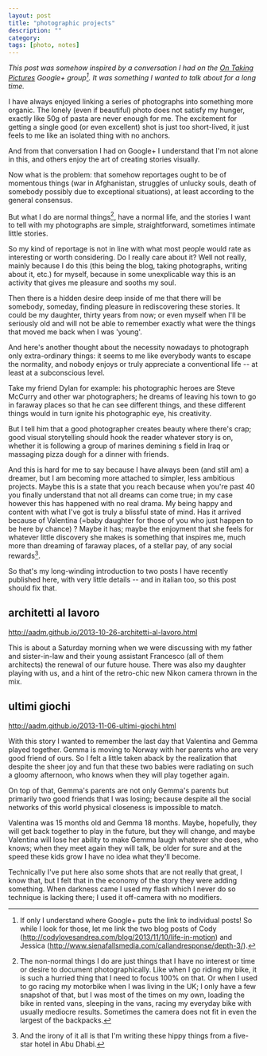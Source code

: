 ```yaml
---
layout: post
title: "photographic projects"
description: ""
category:
tags: [photo, notes]
---
```


_This post was somehow inspired by a conversation I had on the [On Taking Pictures](http://5by5.tv/otp) Google+ group[^google-plus-links]. It was something I wanted to talk about for a long time._

I have always enjoyed linking a series of photographs into something more organic. The lonely (even if beautiful) photo does not satisfy my hunger, exactly like 50g of pasta are never enough for me. The excitement for getting a single good (or even excellent) shot is just too short-lived, it just feels to me like an isolated thing with no anchors.

And from that conversation I had on Google+ I understand that I'm not alone in this, and others enjoy the art of creating stories visually. 

Now what is the problem: that somehow reportages ought to be of momentous things (war in Afghanistan, struggles of unlucky souls, death of somebody possibly due to exceptional situations), at least according to the general consensus.

But what I do are normal things[^normal-things], have a normal life, and the stories I want to tell with my photographs are simple, straightforward, sometimes intimate little stories. 

So my kind of reportage is not in line with what most people would rate as interesting or worth considering. Do I really care about it? Well not really, mainly because I do this (this being the blog, taking photographs, writing about it, etc.) for myself, because in some unexplicable way this is an activity that gives me pleasure and sooths my soul.

Then there is a hidden desire deep inside of me that there will be somebody, someday, finding pleasure in rediscovering these stories. It could be my daughter, thirty years from now; or even myself when I'll be seriously old and will not be able to remember exactly what were the things that moved me back when I was 'young'.

And here's another thought about the necessity nowadays to photograph only extra-ordinary things: it seems to me like everybody wants to escape the normality, and nobody enjoys or truly appreciate a conventional life -- at least at a subconscious level.

Take my friend Dylan for example: his photographic heroes are Steve McCurry and other war photographers; he dreams of leaving his town to go in faraway places so that he can see different things, and these different things would in turn ignite his photographic eye, his creativity.

But I tell him that a good photographer creates beauty where there's crap; good visual storytelling should hook the reader whatever story is on, whether it is following a group of marines demining s field in Iraq or massaging pizza dough for a dinner with friends.

And this is hard for me to say because I have always been (and still am) a dreamer, but I am becoming more attached to simpler, less ambitious projects. Maybe this is a state that you reach because when you're past 40 you finally understand that not all dreams can come true; in my case however this has happened with no real drama. My being happy and content with what I've got is truly a blissful state of mind. Has it arrived because of Valentina (=baby daughter for those of you who just happen to be here by chance) ? Maybe it has; maybe the enjoyment that she feels for whatever little discovery she makes is something that inspires me, much more than dreaming of faraway places, of a stellar pay, of any social rewards[^five-star].

So that's my long-winding introduction to two posts I have recently published here, with very little details -- and in italian too, so this post should fix that.

## architetti al lavoro

<http://aadm.github.io/2013-10-26-architetti-al-lavoro.html>

This is about a Saturday morning when we were discussing with my father and sister-in-law and their young assistant Francesco (all of them architects) the renewal of our future house. There was also my daughter playing with us, and a hint of the retro-chic new Nikon camera thrown in the mix. 

## ultimi giochi

<http://aadm.github.io/2013-11-06-ultimi-giochi.html>

With this story I wanted to remember the last day that Valentina and Gemma played together. Gemma is moving to Norway with her parents who are very good friend of ours. So I felt a little taken aback by the realization that despite the sheer joy and fun that these two babies were radiating on such a gloomy afternoon, who knows when they will play together again.

On top of that, Gemma's parents are not only Gemma's parents but primarily two good friends that I was losing; because despite all the social networks of this world physical closeness is impossible to match.

Valentina was 15 months old and Gemma 18 months. Maybe, hopefully, they will get back together to play in the future, but they will change, and maybe Valentina will lose her ability to make Gemma laugh whatever she does, who knows; when they meet again they will talk, be older for sure and at the speed these kids grow I have no idea what they'll become.

Technically I've put here also some shots that are not really that great, I know that, but I felt that in the economy of the story they were adding something. When darkness came I used my flash which I never do so technique is lacking there; I used it off-camera with no modifiers. 


[^google-plus-links]: If only I understand where Google+ puts the link to individual posts! So while I look for those, let me link the two blog posts of Cody (<http://codylovesandrea.com/blog/2013/11/10/life-in-motion>) and Jessica (<http://www.sienafallsmedia.com/callandresponse/depth-3/>).

[^normal-things]: The non-normal things I do are just things that I have no interest or time or desire to document photographically. Like when I go riding my bike, it is such a hurried thing that I need to focus 100% on that. Or when I used to go racing my motorbike when I was living in the UK; I only have a few snapshot of that, but I was most of the times on my own, loading the bike in rented vans, sleeping in the vans, racing my everyday bike with usually mediocre results. Sometimes the camera does not fit in even the largest of the backpacks.
[^five-star]: And the irony of it all is that I'm writing these hippy things from a five-star hotel in Abu Dhabi.